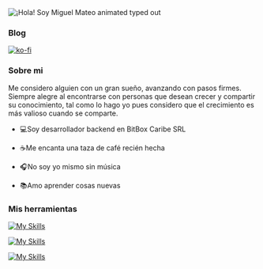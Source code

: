 
  <img src="https://readme-typing-svg.demolab.com?font=Operator+Mono&size=37&duration=2800&pause=2000&color=FAFAFA&center=true&vCenter=true&width=940&height=50&lines=¡Hola+%F0%9F%91%8B%2C+Soy+Miguel+Mateo!" align="middle" alt="¡Hola! Soy Miguel Mateo animated typed out">


### Blog

[![ko-fi](https://ko-fi.com/img/githubbutton_sm.svg)](https://ko-fi.com/W7W6Y5HA2)

### Sobre mi

Me considero alguien con un gran sueño, avanzando con pasos firmes. Siempre alegre al encontrarse con personas que desean crecer y compartir su conocimiento, tal como lo hago yo pues considero que el crecimiento es más valioso cuando se comparte.

- 💻Soy desarrollador backend en BitBox Caribe SRL

- ☕Me encanta una taza de café recién hecha

- 🎧No soy yo mismo sin música

- 📚Amo aprender cosas nuevas

### Mis herramientas
[![My Skills](https://skillicons.dev/icons?i=git,docker,postgresql)](https://skillicons.dev)

[![My Skills](https://skillicons.dev/icons?i=javascript,typescript,angular)](https://skillicons.dev)

[![My Skills](https://skillicons.dev/icons?i=php,laravel)](https://skillicons.dev)
